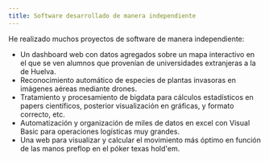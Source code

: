 ```yaml
---
title: Software desarrollado de manera independiente
---
```


He realizado muchos proyectos de software de manera independiente:
 - Un dashboard web con datos agregados sobre un mapa interactivo en el que se ven alumnos que provenían de universidades extranjeras a la de Huelva.
 - Reconocimiento automático de especies de plantas invasoras en imágenes aéreas mediante drones.
 - Tratamiento y procesamiento de bigdata para cálculos estadísticos en papers científicos, posterior visualización en gráficas, y formato correcto, etc.
 - Automatización y organización de miles de datos en excel con Visual Basic para operaciones logísticas muy grandes.
 - Una web para visualizar y calcular el movimiento más óptimo en función de las manos preflop en el póker texas hold'em.
 